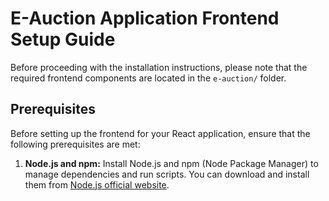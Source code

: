 # E-Auction Application Frontend Setup Guide

Before proceeding with the installation instructions, please note that the required frontend components are located in the `e-auction/` folder.

## Prerequisites

Before setting up the frontend for your React application, ensure that the following prerequisites are met:

1. **Node.js and npm:** Install Node.js and npm (Node Package Manager) to manage dependencies and run scripts. You can download and install them from [Node.js official website](https://nodejs.org/).
